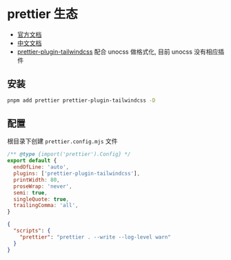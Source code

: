 # prettier 生态

- [官方文档](https://prettier.io/)
- [中文文档](https://prettier.nodejs.cn/)
- [prettier-plugin-tailwindcss](https://github.com/tailwindlabs/prettier-plugin-tailwindcss) 配合 unocss 做格式化, 目前 unocss 没有相应插件

## 安装

```bash
pnpm add prettier prettier-plugin-tailwindcss -D
```

## 配置

根目录下创建 `prettier.config.mjs` 文件

```js
/** @type {import('prettier').Config} */
export default {
  endOfLine: 'auto',
  plugins: ['prettier-plugin-tailwindcss'],
  printWidth: 80,
  proseWrap: 'never',
  semi: true,
  singleQuote: true,
  trailingComma: 'all',
}
```

```json
{
  "scripts": {
    "prettier": "prettier . --write --log-level warn"
  }
}
```